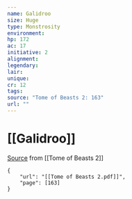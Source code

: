 ```yaml
---
name: Galidroo
size: Huge
type: Monstrosity
environment: 
hp: 172
ac: 17
initiative: 2
alignment: 
legendary: 
lair: 
unique: 
cr: 12
tags: 
source: "Tome of Beasts 2: 163"
url: ""
---
```

# [[Galidroo]]

[Source](zotero://open-pdf/library/items/9UQIAB6R?page=163) from [[Tome of Beasts 2]]

```pdf
{
	"url": "[[Tome of Beasts 2.pdf]]",
	"page": [163]
}
```

